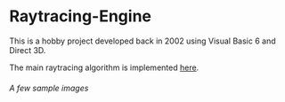 # Raytracing-Engine
This is a hobby project developed back in 2002 using Visual Basic 6 and Direct 3D.


The main raytracing algorithm is implemented [here](DirectWorld/RayTrace.bas).


###### A few sample images

